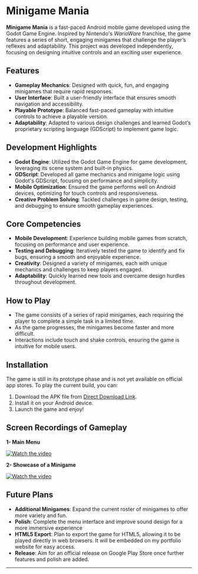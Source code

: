 # Minigame Mania

**Minigame Mania** is a fast-paced Android mobile game developed using the Godot Game Engine. Inspired by Nintendo's *WarioWare* franchise, the game features a series of short, engaging minigames that challenge the player’s reflexes and adaptability. This project was developed independently, focusing on designing intuitive controls and an exciting user experience.

## Features
- **Gameplay Mechanics**: Designed with quick, fun, and engaging minigames that require rapid responses.
- **User Interface**: Built a user-friendly interface that ensures smooth navigation and accessibility.
- **Playable Prototype**: Balanced fast-paced gameplay with intuitive controls to achieve a playable version.
- **Adaptability**: Adapted to various design challenges and learned Godot’s proprietary scripting language (GDScript) to implement game logic.

## Development Highlights
- **Godot Engine**: Utilized the Godot Game Engine for game development, leveraging its scene system and built-in physics.
- **GDScript**: Developed all game mechanics and minigame logic using Godot's GDScript, focusing on performance and simplicity.
- **Mobile Optimization**: Ensured the game performs well on Android devices, optimizing for touch controls and responsiveness.
- **Creative Problem Solving**: Tackled challenges in game design, testing, and debugging to ensure smooth gameplay experiences.

## Core Competencies
- **Mobile Development**: Experience building mobile games from scratch, focusing on performance and user experience.
- **Testing and Debugging**: Iteratively tested the game to identify and fix bugs, ensuring a smooth and enjoyable experience.
- **Creativity**: Designed a variety of minigames, each with unique mechanics and challenges to keep players engaged.
- **Adaptability**: Quickly learned new tools and overcame design hurdles throughout development.

## How to Play
- The game consists of a series of rapid minigames, each requiring the player to complete a simple task in a limited time.
- As the game progresses, the minigames become faster and more difficult.
- Interactions include touch and shake controls, ensuring the game is intuitive for mobile users.

## Installation
The game is still in its prototype phase and is not yet available on official app stores. To play the current build, you can:

1. Download the APK file from [Direct Download Link](https://drive.google.com/uc?export=download&id=1Oc3HByiuEzsBvZRQPT3lFVh8ibL1im9p).
2. Install it on your Android device.
3. Launch the game and enjoy!

## Screen Recordings of Gameplay
**1- Main Menu**

[![Watch the video](https://github.com/user-attachments/assets/05594c42-1deb-4a92-b9f8-cd67c6cf3966)](https://github.com/user-attachments/assets/4e233cdf-9405-4c14-94ec-805412ee4d27 "Main menu")


**2- Showcase of a Minigame**

[![Watch the video](https://github.com/user-attachments/assets/4a4feb87-e7e1-4a66-8adc-069963a5994a)](https://github.com/user-attachments/assets/a0bdb7f4-787d-4621-897a-89d54a9bcdec "Minigame")




## Future Plans
- **Additional Minigames**: Expand the current roster of minigames to offer more variety and fun.
- **Polish**: Complete the menu interface and improve sound design for a more immersive experience
- **HTML5 Export**: Plan to export the game for HTML5, allowing it to be played directly in web browsers. It will be embedded on my portfolio website for easy access.
- **Release**: Aim for an official release on Google Play Store once further features and polish are added.

---



